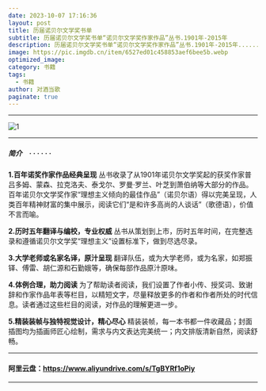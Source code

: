 ```yaml
---
date: 2023-10-07 17:16:36
layout: post
title: 历届诺贝尔文学奖书单
subtitle: 历届诺贝尔文学奖书单“诺贝尔文学奖作家作品”丛书.1901年-2015年
description: 历届诺贝尔文学奖书单“诺贝尔文学奖作家作品”丛书.1901年-2015年......
image: https://pic.imgdb.cn/item/6527ed01c458853aef6bee5b.webp
optimized_image: 
category: 书籍
tags:
  - 书籍
author: 对酒当歌
paginate: true
---
```


---

![1](https://pic.imgdb.cn/item/6527ed01c458853aef6bee5b.webp)

---

##### 简介　· · · · · ·

**1.百年诺奖作家作品经典呈现**
丛书收录了从1901年诺贝尔文学奖起的获奖作家普吕多姆、蒙森、拉克洛夫、泰戈尔、罗曼·罗兰、叶芝到萧伯纳等大部分的作品。百年诺贝尔文学奖作家“理想主义倾向的最佳作品”（诺贝尔语）得以完美呈现，人类百年精神财富的集中展示，阅读它们“是和许多高尚的人谈话”（歌德语），价值不言而喻。

**2.历时五年翻译与编校，专业权威**
丛书从策划到上市，历时五年时间，在完整选录和遵循诺贝尔文学奖“理想主义”设置标准下，做到尽选尽录。

**3.大学老师或名家名译，原汁呈现**
翻译队伍，或为大学老师，或为名家，如郑振铎、傅雷、胡仁源和石勤娥等，确保每部作品原汁原味。

**4.体例合理，助力阅读**
为了帮助读者阅读，我们设置了作者小传、授奖词、致谢辞和作家作品年表等栏目，以精短文字，尽量释放更多的作者和作者所处的时代信息。读者通过这些栏目的阅读，对作品的理解更进一步。

**5.精装装帧与独特视觉设计，精心尽心**
精装装帧，每一本书都一件收藏品；封面插图均为插画师匠心绘制，需求与内文表达完美统一；内文排版清新自然，阅读舒畅。

---

#### 阿里云盘：<https://www.aliyundrive.com/s/TgBYRf1oPiy>

---
